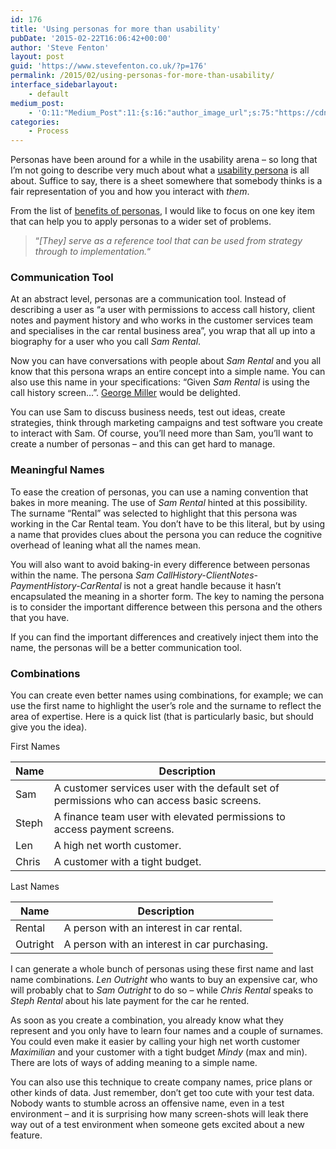```yaml
---
id: 176
title: 'Using personas for more than usability'
pubDate: '2015-02-22T16:06:42+00:00'
author: 'Steve Fenton'
layout: post
guid: 'https://www.stevefenton.co.uk/?p=176'
permalink: /2015/02/using-personas-for-more-than-usability/
interface_sidebarlayout:
    - default
medium_post:
    - 'O:11:"Medium_Post":11:{s:16:"author_image_url";s:75:"https://cdn-images-1.medium.com/fit/c/400/400/1*eXkhfEuF41g5W_xnc_ydLA.jpeg";s:10:"author_url";s:38:"https://medium.com/@steve.fenton.co.uk";s:11:"byline_name";N;s:12:"byline_email";N;s:10:"cross_link";s:3:"yes";s:2:"id";s:12:"bfa66bc6864d";s:21:"follower_notification";s:3:"yes";s:7:"license";s:19:"all-rights-reserved";s:14:"publication_id";s:2:"-1";s:6:"status";s:5:"draft";s:3:"url";s:51:"https://medium.com/@steve.fenton.co.uk/bfa66bc6864d";}'
categories:
    - Process
---
```


Personas have been around for a while in the usability arena – so long that I’m not going to describe very much about what a [usability persona](http://en.wikipedia.org/wiki/Persona_%28user_experience%29) is all about. Suffice to say, there is a sheet somewhere that somebody thinks is a fair representation of you and how you interact with *them*.

From the list of [benefits of personas](http://www.getelastic.com/personas-101-what-are-they-and-why-should-i-care/), I would like to focus on one key item that can help you to apply personas to a wider set of problems.

> “*\[They\] serve as a reference tool that can be used from strategy through to implementation.*“

### Communication Tool

At an abstract level, personas are a communication tool. Instead of describing a user as “a user with permissions to access call history, client notes and payment history and who works in the customer services team and specialises in the car rental business area”, you wrap that all up into a biography for a user who you call *Sam Rental*.

Now you can have conversations with people about *Sam Rental* and you all know that this persona wraps an entire concept into a simple name. You can also use this name in your specifications: “Given *Sam Rental* is using the call history screen…”. [George Miller](http://psychclassics.yorku.ca/Miller/) would be delighted.

You can use Sam to discuss business needs, test out ideas, create strategies, think through marketing campaigns and test software you create to interact with Sam. Of course, you’ll need more than Sam, you’ll want to create a number of personas – and this can get hard to manage.

### Meaningful Names

To ease the creation of personas, you can use a naming convention that bakes in more meaning. The use of *Sam Rental* hinted at this possibility. The surname “Rental” was selected to highlight that this persona was working in the Car Rental team. You don’t have to be this literal, but by using a name that provides clues about the persona you can reduce the cognitive overhead of leaning what all the names mean.

You will also want to avoid baking-in every difference between personas within the name. The persona *Sam CallHistory-ClientNotes-PaymentHistory-CarRental* is not a great handle because it hasn’t encapsulated the meaning in a shorter form. The key to naming the persona is to consider the important difference between this persona and the others that you have.

If you can find the important differences and creatively inject them into the name, the personas will be a better communication tool.

### Combinations

You can create even better names using combinations, for example; we can use the first name to highlight the user’s role and the surname to reflect the area of expertise. Here is a quick list (that is particularly basic, but should give you the idea).

First Names

| Name | Description |
|---|---|
| Sam | A customer services user with the default set of permissions who can access basic screens. |
| Steph | A finance team user with elevated permissions to access payment screens. |
| Len | A high net worth customer. |
| Chris | A customer with a tight budget. |

Last Names

| Name | Description |
|---|---|
| Rental | A person with an interest in car rental. |
| Outright | A person with an interest in car purchasing. |

I can generate a whole bunch of personas using these first name and last name combinations. *Len Outright* who wants to buy an expensive car, who will probably chat to *Sam Outright* to do so – while *Chris Rental* speaks to *Steph Rental* about his late payment for the car he rented.

As soon as you create a combination, you already know what they represent and you only have to learn four names and a couple of surnames. You could even make it easier by calling your high net worth customer *Maximilian* and your customer with a tight budget *Mindy* (max and min). There are lots of ways of adding meaning to a simple name.

You can also use this technique to create company names, price plans or other kinds of data. Just remember, don’t get too cute with your test data. Nobody wants to stumble across an offensive name, even in a test environment – and it is surprising how many screen-shots will leak there way out of a test environment when someone gets excited about a new feature.